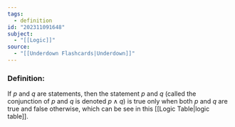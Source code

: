 ```yaml
---
tags:
  - definition
id: "202311091648"
subject:
  - "[[Logic]]"
source:
  - "[[Underdown Flashcards|Underdown]]"
---
```

### Definition:
If $p$ and $q$ are statements, then the statement $p \text{ and } q$ (called the conjunction of $p$ and $q$ is denoted $p\wedge q$) is true only when both $p$ and $q$ are true and false otherwise, which can be see in this [[Logic Table|logic table]].